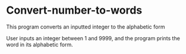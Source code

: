 # Convert-number-to-words
This program converts an inputted integer to the alphabetic form

User inputs an integer between 1 and 9999, and the program prints the word in
  its alphabetic form.
